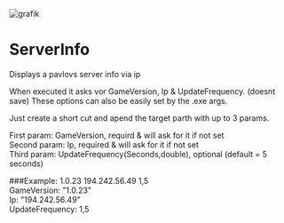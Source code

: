 ![grafik](https://github.com/user-attachments/assets/83a670c9-82c2-4655-afb1-a6a2ba7d97a9)
# ServerInfo
Displays a pavlovs server info via ip

 When executed it asks vor GameVersion, Ip & UpdateFrequency. (doesnt save)
 These options can also be easily set by the .exe args.

Just create a short cut and apend the target parth with up to 3 params.

First param: GameVersion, requird & will ask for it if not set<br>
Second param: Ip, required & will ask for it if not set<br>
Third param: UpdateFrequency(Seconds,double), optional (default = 5 seconds)

###Example: 1.0.23 194.242.56.49 1,5<br>
GameVersion:      "1.0.23"<br>
Ip:               "194.242.56.49"<br>
UpdateFrequency:  1,5
